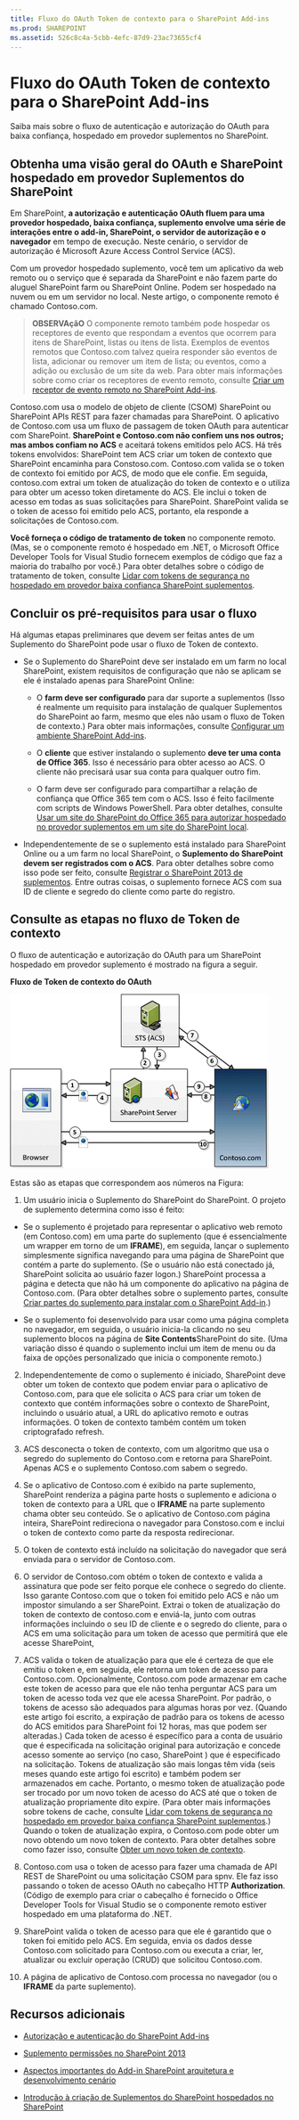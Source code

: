 ```yaml
---
title: Fluxo do OAuth Token de contexto para o SharePoint Add-ins
ms.prod: SHAREPOINT
ms.assetid: 526c8c4a-5cbb-4efc-87d9-23ac73655cf4
---
```



# Fluxo do OAuth Token de contexto para o SharePoint Add-ins
Saiba mais sobre o fluxo de autenticação e autorização do OAuth para baixa confiança, hospedado em provedor suplementos no SharePoint.
## Obtenha uma visão geral do OAuth e SharePoint hospedado em provedor Suplementos do SharePoint
<a name="OAuth_Actors"> </a>

Em SharePoint, **a autorização e autenticação OAuth fluem para uma provedor hospedado, baixa confiança, suplemento envolve uma série de interações entre o add-in, SharePoint, o servidor de autorização e o navegador** em tempo de execução. Neste cenário, o servidor de autorização é Microsoft Azure Access Control Service (ACS).
  
    
    
Com um provedor hospedado suplemento, você tem um aplicativo da web remoto ou o serviço que é separada da SharePoint e não fazem parte do aluguel SharePoint farm ou SharePoint Online. Podem ser hospedado na nuvem ou em um servidor no local. Neste artigo, o componente remoto é chamado Contoso.com.
  
    
    

> **OBSERVAçãO**
> O componente remoto também pode hospedar os receptores de evento que respondam a eventos que ocorrem para itens de SharePoint, listas ou itens de lista. Exemplos de eventos remotos que Contoso.com talvez queira responder são eventos de lista, adicionar ou remover um item de lista; ou eventos, como a adição ou exclusão de um site da web. Para obter mais informações sobre como criar os receptores de evento remoto, consulte  [Criar um receptor de evento remoto no SharePoint Add-ins](create-a-remote-event-receiver-in-sharepoint-add-ins.md).
  
    
    

Contoso.com usa o modelo de objeto de cliente (CSOM) SharePoint ou SharePoint APIs REST para fazer chamadas para SharePoint. O aplicativo de Contoso.com usa um fluxo de passagem de token OAuth para autenticar com SharePoint. **SharePoint e Contoso.com não confiem uns nos outros; mas ambos confiam no ACS** e aceitará tokens emitidos pelo ACS. Há três tokens envolvidos: SharePoint tem ACS criar um token de contexto que SharePoint encaminha para Constoso.com. Contoso.com valida se o token de contexto foi emitido por ACS, de modo que ele confie. Em seguida, contoso.com extrai um token de atualização do token de contexto e o utiliza para obter um acesso token diretamente do ACS. Ele inclui o token de acesso em todas as suas solicitações para SharePoint. SharePoint valida se o token de acesso foi emitido pelo ACS, portanto, ela responde a solicitações de Contoso.com.
  
    
    
 **Você forneça o código de tratamento de token** no componente remoto. (Mas, se o componente remoto é hospedado em .NET, o Microsoft Office Developer Tools for Visual Studio fornecem exemplos de código que faz a maioria do trabalho por você.) Para obter detalhes sobre o código de tratamento de token, consulte [Lidar com tokens de segurança no hospedado em provedor baixa confiança SharePoint suplementos](handle-security-tokens-in-provider-hosted-low-trust-sharepoint-add-ins.md).
  
    
    

## Concluir os pré-requisitos para usar o fluxo
<a name="Prerequisites"> </a>

Há algumas etapas preliminares que devem ser feitas antes de um Suplemento do SharePoint pode usar o fluxo de Token de contexto.
  
    
    

- Se o Suplemento do SharePoint deve ser instalado em um farm no local SharePoint, existem requisitos de configuração que não se aplicam se ele é instalado apenas para SharePoint Online:
    
  - O **farm deve ser configurado** para dar suporte a suplementos (Isso é realmente um requisito para instalação de qualquer Suplementos do SharePoint ao farm, mesmo que eles não usam o fluxo de Token de contexto.) Para obter mais informações, consulte [Configurar um ambiente SharePoint Add-ins](http://technet.microsoft.com/en-us/library/fp161236%28v=office.15%29.aspx).
    
  
  - O **cliente** que estiver instalando o suplemento **deve ter uma conta de Office 365**. Isso é necessário para obter acesso ao ACS. O cliente não precisará usar sua conta para qualquer outro fim.
    
  
  - O farm deve ser configurado para compartilhar a relação de confiança que Office 365 tem com o ACS. Isso é feito facilmente com scripts de Windows PowerShell. Para obter detalhes, consulte  [Usar um site do SharePoint do Office 365 para autorizar hospedado no provedor suplementos em um site do SharePoint local](use-an-office-365-sharepoint-site-to-authorize-provider-hosted-add-ins-on-an-on.md).
    
  
- Independentemente de se o suplemento está instalado para SharePoint Online ou a um farm no local SharePoint, o **Suplemento do SharePoint devem ser registrados com o ACS**. Para obter detalhes sobre como isso pode ser feito, consulte [Registrar o SharePoint 2013 de suplementos](register-sharepoint-add-ins-2013.md). Entre outras coisas, o suplemento fornece ACS com sua ID de cliente e segredo do cliente como parte do registro.
    
  

## Consulte as etapas no fluxo de Token de contexto
<a name="OAuth_ProcessFlowSteps"> </a>

O fluxo de autenticação e autorização do OAuth para um SharePoint hospedado em provedor suplemento é mostrado na figura a seguir.
  
    
    

**Fluxo de Token de contexto do OAuth**

  
    
    

  
    
    
![OAuth authorization process flow](images/833fcdcc-1755-438b-9ada-dce9646564c0.gif)
  
    
    
Estas são as etapas que correspondem aos números na Figura:
  
    
    

  
    
    

1. Um usuário inicia o Suplemento do SharePoint do SharePoint. O projeto de suplemento determina como isso é feito:
    
  - Se o suplemento é projetado para representar o aplicativo web remoto (em Contoso.com) em uma parte do suplemento (que é essencialmente um wrapper em torno de um **IFRAME**), em seguida, lançar o suplemento simplesmente significa navegando para uma página de SharePoint que contém a parte do suplemento. (Se o usuário não está conectado já, SharePoint solicita ao usuário fazer logon.) SharePoint processa a página e detecta que não há um componente do aplicativo na página de Contoso.com. (Para obter detalhes sobre o suplemento partes, consulte  [Criar partes do suplemento para instalar com o SharePoint Add-in](create-add-in-parts-to-install-with-your-sharepoint-add-in.md).)
    
  
  - Se o suplemento foi desenvolvido para usar como uma página completa no navegador, em seguida, o usuário inicia-la clicando no seu suplemento blocos na página de **Site Contents**SharePoint do site. (Uma variação disso é quando o suplemento inclui um item de menu ou da faixa de opções personalizado que inicia o componente remoto.)
    
  
2. Independentemente de como o suplemento é iniciado, SharePoint deve obter um token de contexto que podem enviar para o aplicativo de Contoso.com, para que ele solicita o ACS para criar um token de contexto que contém informações sobre o contexto de SharePoint, incluindo o usuário atual, a URL do aplicativo remoto e outras informações. O token de contexto também contém um token criptografado refresh.
    
  
3. ACS desconecta o token de contexto, com um algoritmo que usa o segredo do suplemento do Contoso.com e retorna para SharePoint. Apenas ACS e o suplemento Contoso.com sabem o segredo.
    
  
4. Se o aplicativo de Contoso.com é exibido na parte suplemento, SharePoint renderiza a página parte hosts o suplemento e adiciona o token de contexto para a URL que o **IFRAME** na parte suplemento chama obter seu conteúdo. Se o aplicativo de Contoso.com página inteira, SharePoint redireciona o navegador para Constoso.com e inclui o token de contexto como parte da resposta redirecionar.
    
  
5. O token de contexto está incluído na solicitação do navegador que será enviada para o servidor de Contoso.com.
    
  
6. O servidor de Contoso.com obtém o token de contexto e valida a assinatura que pode ser feito porque ele conhece o segredo do cliente. Isso garante Contoso.com que o token foi emitido pelo ACS e não um impostor simulando a ser SharePoint. Extrai o token de atualização do token de contexto de contoso.com e enviá-la, junto com outras informações incluindo o seu ID de cliente e o segredo do cliente, para o ACS em uma solicitação para um token de acesso que permitirá que ele acesse SharePoint,
    
  
7. ACS valida o token de atualização para que ele é certeza de que ele emitiu o token e, em seguida, ele retorna um token de acesso para Contoso.com. Opcionalmente, Contoso.com pode armazenar em cache este token de acesso para que ele não tenha perguntar ACS para um token de acesso toda vez que ele acessa SharePoint. Por padrão, o tokens de acesso são adequados para algumas horas por vez. (Quando este artigo foi escrito, a expiração de padrão para os tokens de acesso do ACS emitidos para SharePoint foi 12 horas, mas que podem ser alteradas.) Cada token de acesso é específico para a conta de usuário que é especificada na solicitação original para autorização e concede acesso somente ao serviço (no caso, SharePoint ) que é especificado na solicitação. Tokens de atualização são mais longas têm vida (seis meses quando este artigo foi escrito) e também podem ser armazenados em cache. Portanto, o mesmo token de atualização pode ser trocado por um novo token de acesso do ACS até que o token de atualização propriamente dito expire. (Para obter mais informações sobre tokens de cache, consulte  [Lidar com tokens de segurança no hospedado em provedor baixa confiança SharePoint suplementos](handle-security-tokens-in-provider-hosted-low-trust-sharepoint-add-ins.md).) Quando o token de atualização expira, o Contoso.com pode obter um novo obtendo um novo token de contexto. Para obter detalhes sobre como fazer isso, consulte  [Obter um novo token de contexto](handle-security-tokens-in-provider-hosted-low-trust-sharepoint-add-ins.md#GetNewContextToken).
    
  
8. Contoso.com usa o token de acesso para fazer uma chamada de API REST de SharePoint ou uma solicitação CSOM para spnv. Ele faz isso passando o token de acesso OAuth no cabeçalho HTTP **Authorization**. (Código de exemplo para criar o cabeçalho é fornecido o Office Developer Tools for Visual Studio se o componente remoto estiver hospedado em uma plataforma do .NET.
    
  
9. SharePoint valida o token de acesso para que ele é garantido que o token foi emitido pelo ACS. Em seguida, envia os dados desse Contoso.com solicitado para Contoso.com ou executa a criar, ler, atualizar ou excluir operação (CRUD) que solicitou Contoso.com.
    
  
10. A página de aplicativo de Contoso.com processa no navegador (ou o **IFRAME** da parte suplemento).
    
  

## Recursos adicionais
<a name="Filename_AdditionalResources"> </a>


-  [Autorização e autenticação do SharePoint Add-ins](authorization-and-authentication-of-sharepoint-add-ins.md)
    
  
-  [Suplemento permissões no SharePoint 2013](add-in-permissions-in-sharepoint-2013.md)
    
  
-  [Aspectos importantes do Add-in SharePoint arquitetura e desenvolvimento cenário](important-aspects-of-the-sharepoint-add-in-architecture-and-development-landscap.md)
    
  
-  [Introdução à criação de Suplementos do SharePoint hospedados no SharePoint](get-started-creating-sharepoint-hosted-sharepoint-add-ins.md)
    
  

